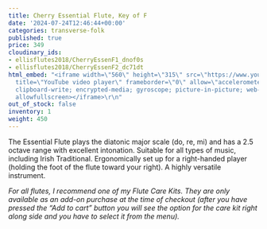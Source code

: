 ```yaml
---
title: Cherry Essential Flute, Key of F
date: '2024-07-24T12:46:44+00:00'
categories: transverse-folk
published: true
price: 349
cloudinary_ids:
- ellisflutes2018/CherryEssenF1_dnof0s
- ellisflutes2018/CherryEssenF2_dc71dt
html_embed: "<iframe width=\"560\" height=\"315\" src=\"https://www.youtube.com/embed/SpD1Om16E-c?si=HRMJnCvnAPHfdWyV\"
  title=\"YouTube video player\" frameborder=\"0\" allow=\"accelerometer; autoplay;
  clipboard-write; encrypted-media; gyroscope; picture-in-picture; web-share\" referrerpolicy=\"strict-origin-when-cross-origin\"
  allowfullscreen></iframe>\r\n"
out_of_stock: false
inventory: 1
weight: 450
---
```


The Essential Flute plays the diatonic major scale (do, re, mi) and has a 2.5 octave range with excellent intonation.  Suitable for all types of music, including Irish Traditional.  Ergonomically set up for a right-handed player (holding the foot of the flute toward your right).  A highly versatile instrument.

*For all flutes, I recommend one of my Flute Care Kits. They are only available as an add-on purchase at the time of checkout (after you have pressed the “Add to cart” button you will see the option for the care kit right along side and you have to select it from the menu).*
